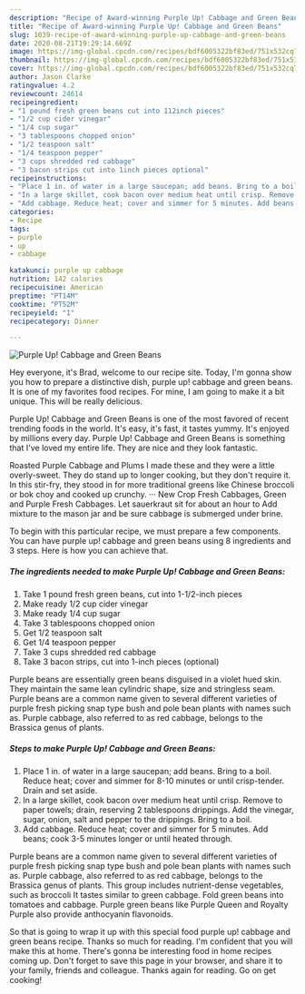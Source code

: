 ```yaml
---
description: "Recipe of Award-winning Purple Up! Cabbage and Green Beans"
title: "Recipe of Award-winning Purple Up! Cabbage and Green Beans"
slug: 1039-recipe-of-award-winning-purple-up-cabbage-and-green-beans
date: 2020-08-21T19:29:14.669Z
image: https://img-global.cpcdn.com/recipes/bdf6005322bf83ed/751x532cq70/purple-up-cabbage-and-green-beans-recipe-main-photo.jpg
thumbnail: https://img-global.cpcdn.com/recipes/bdf6005322bf83ed/751x532cq70/purple-up-cabbage-and-green-beans-recipe-main-photo.jpg
cover: https://img-global.cpcdn.com/recipes/bdf6005322bf83ed/751x532cq70/purple-up-cabbage-and-green-beans-recipe-main-photo.jpg
author: Jason Clarke
ratingvalue: 4.2
reviewcount: 24614
recipeingredient:
- "1 pound fresh green beans cut into 112inch pieces"
- "1/2 cup cider vinegar"
- "1/4 cup sugar"
- "3 tablespoons chopped onion"
- "1/2 teaspoon salt"
- "1/4 teaspoon pepper"
- "3 cups shredded red cabbage"
- "3 bacon strips cut into 1inch pieces optional"
recipeinstructions:
- "Place 1 in. of water in a large saucepan; add beans. Bring to a boil. Reduce heat; cover and simmer for 8-10 minutes or until crisp-tender. Drain and set aside."
- "In a large skillet, cook bacon over medium heat until crisp. Remove to paper towels; drain, reserving 2 tablespoons drippings. Add the vinegar, sugar, onion, salt and pepper to the drippings. Bring to a boil."
- "Add cabbage. Reduce heat; cover and simmer for 5 minutes. Add beans; cook 3-5 minutes longer or until heated through."
categories:
- Recipe
tags:
- purple
- up
- cabbage

katakunci: purple up cabbage 
nutrition: 142 calories
recipecuisine: American
preptime: "PT14M"
cooktime: "PT52M"
recipeyield: "1"
recipecategory: Dinner

---
```



![Purple Up! Cabbage and Green Beans](https://img-global.cpcdn.com/recipes/bdf6005322bf83ed/751x532cq70/purple-up-cabbage-and-green-beans-recipe-main-photo.jpg)

Hey everyone, it's Brad, welcome to our recipe site. Today, I'm gonna show you how to prepare a distinctive dish, purple up! cabbage and green beans. It is one of my favorites food recipes. For mine, I am going to make it a bit unique. This will be really delicious.

Purple Up! Cabbage and Green Beans is one of the most favored of recent trending foods in the world. It's easy, it's fast, it tastes yummy. It's enjoyed by millions every day. Purple Up! Cabbage and Green Beans is something that I've loved my entire life. They are nice and they look fantastic.

Roasted Purple Cabbage and Plums I made these and they were a little overly-sweet. They do stand up to longer cooking, but they don&#39;t require it. In this stir-fry, they stood in for more traditional greens like Chinese broccoli or bok choy and cooked up crunchy. ··· New Crop Fresh Cabbages, Green and Purple Fresh Cabbages. Let sauerkraut sit for about an hour to Add mixture to the mason jar and be sure cabbage is submerged under brine.


To begin with this particular recipe, we must prepare a few components. You can have purple up! cabbage and green beans using 8 ingredients and 3 steps. Here is how you can achieve that.

<!--inarticleads1-->

##### The ingredients needed to make Purple Up! Cabbage and Green Beans:

1. Take 1 pound fresh green beans, cut into 1-1/2-inch pieces
1. Make ready 1/2 cup cider vinegar
1. Make ready 1/4 cup sugar
1. Take 3 tablespoons chopped onion
1. Get 1/2 teaspoon salt
1. Get 1/4 teaspoon pepper
1. Take 3 cups shredded red cabbage
1. Take 3 bacon strips, cut into 1-inch pieces (optional)


Purple beans are essentially green beans disguised in a violet hued skin. They maintain the same lean cylindric shape, size and stringless seam. Purple beans are a common name given to several different varieties of purple fresh picking snap type bush and pole bean plants with names such as. Purple cabbage, also referred to as red cabbage, belongs to the Brassica genus of plants. 

<!--inarticleads2-->

##### Steps to make Purple Up! Cabbage and Green Beans:

1. Place 1 in. of water in a large saucepan; add beans. Bring to a boil. Reduce heat; cover and simmer for 8-10 minutes or until crisp-tender. Drain and set aside.
1. In a large skillet, cook bacon over medium heat until crisp. Remove to paper towels; drain, reserving 2 tablespoons drippings. Add the vinegar, sugar, onion, salt and pepper to the drippings. Bring to a boil.
1. Add cabbage. Reduce heat; cover and simmer for 5 minutes. Add beans; cook 3-5 minutes longer or until heated through.


Purple beans are a common name given to several different varieties of purple fresh picking snap type bush and pole bean plants with names such as. Purple cabbage, also referred to as red cabbage, belongs to the Brassica genus of plants. This group includes nutrient-dense vegetables, such as broccoli It tastes similar to green cabbage. Fold green beans into tomatoes and cabbage. Purple green beans like Purple Queen and Royalty Purple also provide anthocyanin flavonoids. 

So that is going to wrap it up with this special food purple up! cabbage and green beans recipe. Thanks so much for reading. I'm confident that you will make this at home. There's gonna be interesting food in home recipes coming up. Don't forget to save this page in your browser, and share it to your family, friends and colleague. Thanks again for reading. Go on get cooking!
